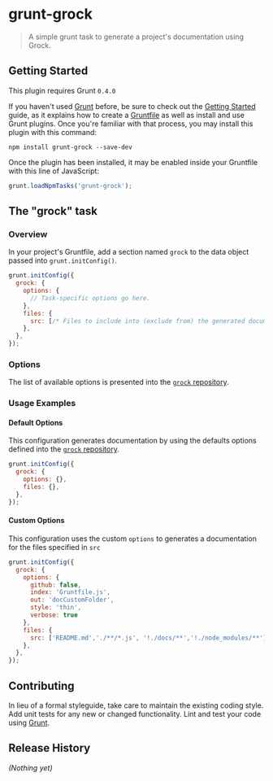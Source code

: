 # grunt-grock

> A simple grunt task to generate a project's documentation using Grock.

## Getting Started
This plugin requires Grunt `0.4.0`

If you haven't used [Grunt](http://gruntjs.com/) before, be sure to check out the [Getting Started](http://gruntjs.com/getting-started) guide, as it explains how to create a [Gruntfile](http://gruntjs.com/sample-gruntfile) as well as install and use Grunt plugins. Once you're familiar with that process, you may install this plugin with this command:

```shell
npm install grunt-grock --save-dev
```

Once the plugin has been installed, it may be enabled inside your Gruntfile with this line of JavaScript:

```js
grunt.loadNpmTasks('grunt-grock');
```

## The "grock" task

### Overview
In your project's Gruntfile, add a section named `grock` to the data object passed into `grunt.initConfig()`.

```js
grunt.initConfig({
  grock: {
    options: {
      // Task-specific options go here.
    },
    files: {
      src: [/* Files to include into (exclude from) the generated documentation go here. */]
    },
  },
});
```

### Options

The list of available options is presented into the [`grock` repository](https://github.com/killercup/grock).


### Usage Examples

#### Default Options
This configuration generates documentation by using the defaults options defined into the [`grock` repository](https://github.com/killercup/grock).

```js
grunt.initConfig({
  grock: {
    options: {},
    files: {},
  },
});
```

#### Custom Options
This configuration uses the custom `options` to generates a documentation for the files specified in `src`

```js
grunt.initConfig({
  grock: {
    options: {
      github: false,
      index: 'Gruntfile.js',
      out: 'docCustomFolder',
      style: 'thin',
      verbose: true
    },
    files: {
      src: ['README.md','./**/*.js', '!./docs/**','!./node_modules/**'],
    },
  },
});
```

## Contributing
In lieu of a formal styleguide, take care to maintain the existing coding style. Add unit tests for any new or changed functionality. Lint and test your code using [Grunt](http://gruntjs.com/).

## Release History
_(Nothing yet)_
